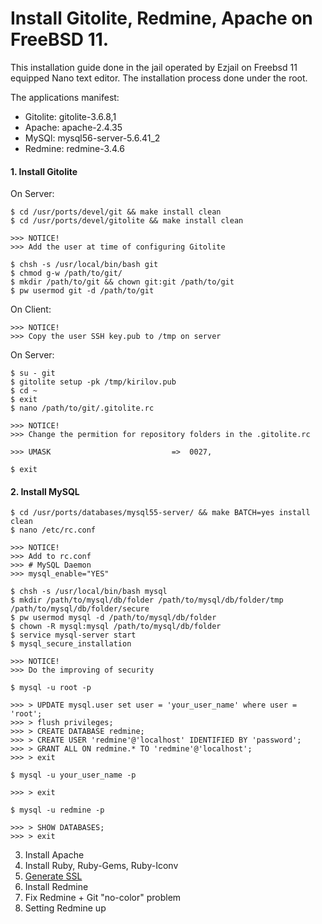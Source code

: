 # Install Gitolite, Redmine, Apache on FreeBSD 11.

This installation guide done in the jail operated by Ezjail on Freebsd 11 equipped Nano text editor. The installation process done under the root.

The applications manifest:
* Gitolite: gitolite-3.6.8,1
* Apache: apache-2.4.35
* MySQl: mysql56-server-5.6.41_2
* Redmine: redmine-3.4.6

#### 1. Install Gitolite

On Server:
```console
$ cd /usr/ports/devel/git && make install clean
$ cd /usr/ports/devel/gitolite && make install clean 

>>> NOTICE!
>>> Add the user at time of configuring Gitolite

$ chsh -s /usr/local/bin/bash git
$ chmod g-w /path/to/git/
$ mkdir /path/to/git && chown git:git /path/to/git
$ pw usermod git -d /path/to/git
```
On Client:
```console
>>> NOTICE!
>>> Copy the user SSH key.pub to /tmp on server
```
On Server:
```console
$ su - git
$ gitolite setup -pk /tmp/kirilov.pub
$ cd ~
$ exit
$ nano /path/to/git/.gitolite.rc

>>> NOTICE!
>>> Change the permition for repository folders in the .gitolite.rc

>>> UMASK                           =>  0027,

$ exit
```

#### 2. Install MySQL

```console
$ cd /usr/ports/databases/mysql55-server/ && make BATCH=yes install clean
$ nano /etc/rc.conf

>>> NOTICE!
>>> Add to rc.conf 
>>> # MySQL Daemon
>>> mysql_enable="YES"

$ chsh -s /usr/local/bin/bash mysql
$ mkdir /path/to/mysql/db/folder /path/to/mysql/db/folder/tmp /path/to/mysql/db/folder/secure 
$ pw usermod mysql -d /path/to/mysql/db/folder
$ chown -R mysql:mysql /path/to/mysql/db/folder
$ service mysql-server start
$ mysql_secure_installation

>>> NOTICE!
>>> Do the improving of security 

$ mysql -u root -p

>>> > UPDATE mysql.user set user = 'your_user_name' where user = 'root';
>>> > flush privileges;
>>> > CREATE DATABASE redmine;
>>> > CREATE USER 'redmine'@'localhost' IDENTIFIED BY 'password';
>>> > GRANT ALL ON redmine.* TO 'redmine'@'localhost';
>>> > exit

$ mysql -u your_user_name -p

>>> > exit

$ mysql -u redmine -p

>>> > SHOW DATABASES;
>>> > exit
```


3. Install Apache
4. Install Ruby, Ruby-Gems, Ruby-Iconv
5. [Generate SSL](https://github.com/ArboreusSystems/arboreus_wiki_public/blob/master/freebsd/self_signed_ssl_certificate_creating.md)
6. Install Redmine
7. Fix Redmine + Git "no-color" problem
8. Setting Redmine up